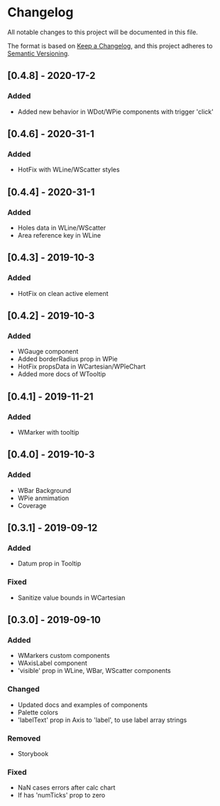 # Changelog
All notable changes to this project will be documented in this file.

The format is based on [Keep a Changelog](https://keepachangelog.com/en/1.0.0/),
and this project adheres to [Semantic Versioning](https://semver.org/spec/v2.0.0.html).

## [0.4.8] - 2020-17-2
### Added
- Added new behavior in WDot/WPie components with trigger 'click'

## [0.4.6] - 2020-31-1
### Added
- HotFix with WLine/WScatter styles

## [0.4.4] - 2020-31-1
### Added
- Holes data in WLine/WScatter
- Area reference key in WLine

## [0.4.3] - 2019-10-3
### Added
- HotFix on clean active element

## [0.4.2] - 2019-10-3
### Added
- WGauge component
- Added borderRadius prop in WPie
- HotFix propsData in WCartesian/WPîeChart
- Added more docs of WTooltip

## [0.4.1] - 2019-11-21
### Added
- WMarker with tooltip

## [0.4.0] - 2019-10-3
### Added
- WBar Background
- WPie anmimation
- Coverage

## [0.3.1] - 2019-09-12
### Added
- Datum prop in Tooltip

### Fixed
- Sanitize value bounds in WCartesian

## [0.3.0] - 2019-09-10
### Added
- WMarkers custom components
- WAxisLabel component
- 'visible' prop in WLine, WBar, WScatter components

### Changed
- Updated docs and examples of components
- Palette colors
- 'labelText' prop in Axis to 'label', to use label array strings

### Removed
- Storybook

### Fixed
- NaN cases errors after calc chart
- If has 'numTicks' prop to zero